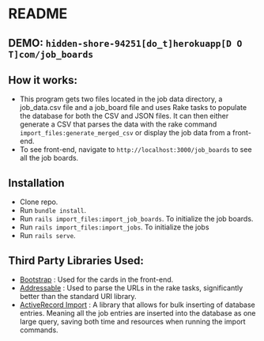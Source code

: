 # README

## DEMO: ` hidden-shore-94251[do_t]herokuapp[D O T]com/job_boards `

## How it works:
- This program gets two files located in the job data directory, a job_data.csv file and a job_board file and uses Rake tasks to populate the database for both the CSV and JSON files. It can then either generate a CSV that parses the data with the rake command `import_files:generate_merged_csv` or display the job data from a front-end.
- To see front-end, navigate to `http://localhost:3000/job_boards` to see all the job boards.

## Installation
- Clone repo.
- Run `bundle install`.
- Run `rails import_files:import_job_boards`. To initialize the job boards.
- Run `rails import_files:import_jobs`. To initialize the jobs
- Run `rails serve`.

## Third Party Libraries Used:
- [Bootstrap](https://getbootstrap.com/) : Used for the cards in the front-end.
- [Addressable](https://github.com/sporkmonger/addressable) : Used to parse the URLs in the rake tasks, significantly better than the standard URI library.
- [ActiveRecord Import](https://github.com/zdennis/activerecord-import) : A library that allows for bulk inserting of database entries. Meaning all the job entries are inserted into the database as one large query, saving both time and resources when running the import commands.
